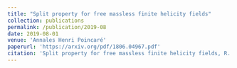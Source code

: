 ```yaml
---
title: "Split property for free massless finite helicity fields"
collection: publications
permalink: /publication/2019-08
date: 2019-08-01
venue: 'Annales Henri Poincaré'
paperurl: 'https://arxiv.org/pdf/1806.04967.pdf'
citation: 'Split property for free massless finite helicity fields, R. Longo, V. Morinelli, F. Preta, K. Rehren'
---
```


